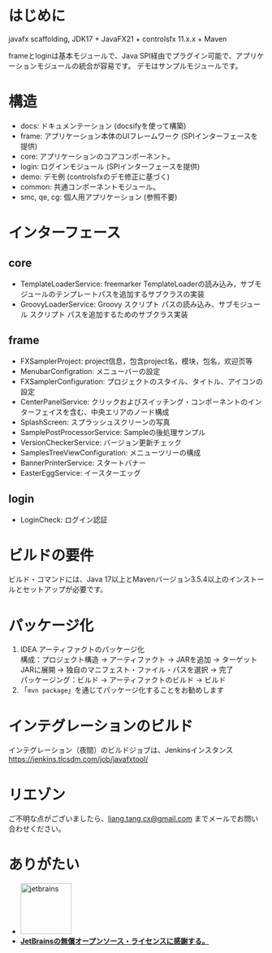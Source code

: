 # はじめに

javafx scaffolding, JDK17 + JavaFX21 + controlsfx 11.x.x + Maven

frameとloginは基本モジュールで、Java SPI経由でプラグイン可能で、アプリケーションモジュールの統合が容易です。
デモはサンプルモジュールです。

# 構造

- docs: ドキュメンテーション (docsifyを使って構築)
- frame: アプリケーション本体のUIフレームワーク (SPIインターフェースを提供)
- core: アプリケーションのコアコンポーネント。
- login: ログインモジュール (SPIインターフェースを提供)
- demo: デモ例 (controlsfxのデモ修正に基づく)
- common: 共通コンポーネントモジュール。
- smc, qe, cg: 個人用アプリケーション (参照不要)

# インターフェース

## core

- TemplateLoaderService: freemarker TemplateLoaderの読み込み，サブモジュールのテンプレートパスを追加するサブクラスの実装
- GroovyLoaderService: Groovy スクリプト パスの読み込み、サブモジュール スクリプト パスを追加するためのサブクラス実装

## frame

- FXSamplerProject: project信息，包含project名，模块，包名，欢迎页等
- MenubarConfigration: メニューバーの設定
- FXSamplerConfiguration: プロジェクトのスタイル、タイトル、アイコンの設定
- CenterPanelService: クリックおよびスイッチング・コンポーネントのインターフェイスを含む、中央エリアのノード構成
- SplashScreen: スプラッシュスクリーンの写真
- SamplePostProcessorService: Sampleの後処理サンプル
- VersionCheckerService: バージョン更新チェック
- SamplesTreeViewConfiguration: メニューツリーの構成
- BannerPrinterService: スタートバナー
- EasterEggService: イースターエッグ

## login

- LoginCheck: ログイン認証

# ビルドの要件

ビルド・コマンドには、Java 17以上とMavenバージョン3.5.4以上のインストールとセットアップが必要です。

# パッケージ化

1. IDEA アーティファクトのパッケージ化\
   構成：プロジェクト構造 -> アーティファクト -> JARを追加 -> ターゲットJARに展開 ->
   独自のマニフェスト・ファイル・パスを選択 -> 完了\
   パッケージング：ビルド -> アーティファクトのビルド -> ビルド
2. 「`mvn package`」を通じてパッケージ化することをお勧めします

# インテグレーションのビルド

インテグレーション（夜間）のビルドジョブは、Jenkinsインスタンス https://jenkins.tlcsdm.com/job/javafxtool/

# リエゾン

ご不明な点がございましたら、liang.tang.cx@gmail.com までメールでお問い合わせください。

# ありがたい

- <a href="https://jb.gg/OpenSource"><img src="https://resources.jetbrains.com/storage/products/company/brand/logos/jb_beam.png?_gl=1*98642y*_ga*MTIxMDA5OTM5Ni4xNjgwMzQyNjgy*_ga_9J976DJZ68*MTY4MTIxMDIzMy41LjEuMTY4MTIxMTE1MS4wLjAuMA..&_ga=2.268101710.1369693703.1681210234-1210099396.1680342682" width="100px" alt="jetbrains">
- **JetBrainsの無償オープンソース・ライセンスに感謝する。**</a>
